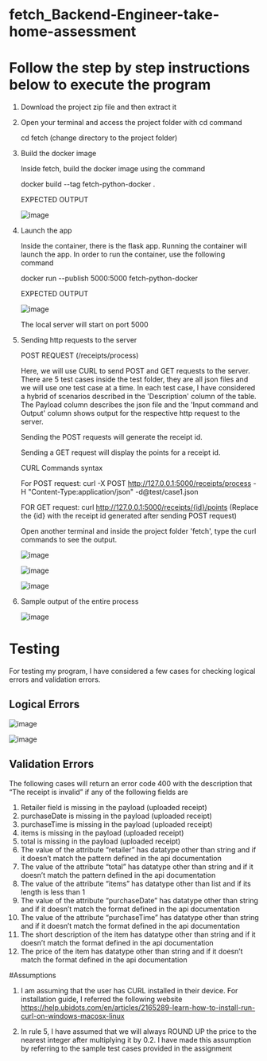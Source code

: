 # fetch_Backend-Engineer-take-home-assessment

# Follow the step by step instructions below to execute the program

1. Download the project zip file and then extract it

2. Open your terminal and access the project folder with cd command

   cd fetch (change directory to the project folder)
   
3. Build the docker image

   Inside fetch, build the docker image using the command

   
   docker build --tag fetch-python-docker .
   
   EXPECTED OUTPUT
   
   ![image](https://user-images.githubusercontent.com/41851792/216139849-fd04459c-237d-47ea-81e7-104283cb909d.png)

4. Launch the app

   Inside the container, there is the flask app. Running the container will launch the app. In order to run the container, use the following command
   
   docker run --publish 5000:5000 fetch-python-docker

   EXPECTED OUTPUT
   
   ![image](https://user-images.githubusercontent.com/41851792/216140072-b3b0869b-6711-4e59-98a1-a9d3b3494aeb.png)

   The local server will start on port 5000
   
5. Sending http requests to the server

   POST REQUEST  (/receipts/process)
   
   Here, we will use CURL to send POST and GET requests to the server. There are 5 test cases inside the test folder, they are all json files and we will use one        test case at a time. In each test case, I have considered a hybrid of scenarios described in the 'Description' column of the table. The Payload column describes      the json file and the 'Input command and Output' column shows output for the respective http request to the server. 
   
   Sending the POST requests will generate the receipt id.
   
   Sending a GET request will display the points for a receipt id.
   
   CURL Commands syntax
   
   For POST request:  curl -X POST http://127.0.0.1:5000/receipts/process -H "Content-Type:application/json" -d@test/case1.json
   
   FOR GET request:   curl http://127.0.0.1:5000/receipts/{id}/points   (Replace the {id} with the receipt id generated after sending POST request)
   
   Open another terminal and inside the project folder 'fetch', type the curl commands to see the output.
   
   ![image](https://user-images.githubusercontent.com/41851792/216145070-cf3dcfdd-198d-44d9-a0c8-4652c129e05b.png)

   ![image](https://user-images.githubusercontent.com/41851792/216145224-4ff56bd3-c7a7-403f-8577-1ff6ed62524b.png)

   ![image](https://user-images.githubusercontent.com/41851792/216145292-ec062fdd-dda7-45dc-a881-a6a63553a73a.png)
   
   
6. Sample output of the entire process

   ![image](https://user-images.githubusercontent.com/41851792/216145484-7749fee0-e240-4a61-9043-ed82fe6a3f15.png)


# Testing

For testing my program, I have considered a few cases for checking logical errors and validation errors.

## Logical Errors

![image](https://user-images.githubusercontent.com/41851792/216145677-0569dfd6-5cd1-46d9-aeec-60713a5029a2.png)

![image](https://user-images.githubusercontent.com/41851792/216145717-d3629c99-b77a-4bb7-a2b7-6ec84448da91.png)

## Validation Errors

The following cases will return an error code 400 with the description that “The receipt is invalid” if any of the following fields are 


1. Retailer field is missing in the payload (uploaded receipt)
2. purchaseDate is missing in the payload (uploaded receipt)
3. purchaseTime is missing in the payload (uploaded receipt)
4. items is missing in the payload (uploaded receipt)
5. total is missing in the payload (uploaded receipt)
6. The value of the attribute “retailer” has datatype other than string and if it doesn’t match the pattern defined in the api documentation
7. The value of the attribute “total” has datatype other than string and if it doesn’t match the pattern defined in the api documentation
8. The value of the attribute “items” has datatype other than list and if its length is less than 1
9. The value of the attribute “purchaseDate” has datatype other than string and if it doesn’t match the format defined in the api documentation
10. The value of the attribute “purchaseTime” has datatype other than string and if it doesn’t match the format defined in the api documentation
11. The short description of the item has datatype other than string and if it doesn’t match the format defined in the api documentation
12. The price of the item has datatype other than string and if it doesn’t match the format defined in the api documentation


#Assumptions

1. I am assuming that the user has CURL installed in their device. For installation guide, I referred the following website https://help.ubidots.com/en/articles/2165289-learn-how-to-install-run-curl-on-windows-macosx-linux

2. In rule 5, I have assumed that we will always ROUND UP the price to the nearest integer after multiplying it by 0.2. I have made this assumption by referring to the sample test cases provided in the assignment

